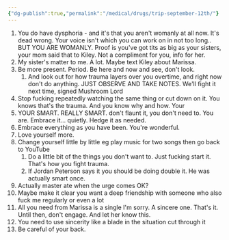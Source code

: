 ```yaml
---
{"dg-publish":true,"permalink":"/medical/drugs/trip-september-12th/"}
---
```





1. You do have dysphoria \- and it's that you aren't womanly at all now. It's dead wrong. Your voice isn't which you can work on in not too long.. BUT YOU ARE WOMANLY. Proof is you've got tits as big as your sisters, your mom said that to Kiley. Not a compliment for you, info for her.   
2. My sister's matter to me. A lot. Maybe text Kiley about Marissa.   
3. Be more present. Period. Be here and now and see, don't look.   
   1. And look out for how trauma layers over you overtime, and right now don't do anything. JUST OBSERVE AND TAKE NOTES. We'll fight it next time, signed Mushroom Lord  
4. Stop fucking repeatedly watching the same thing or cut down on it. You knows that's the trauma. And you know why and how. Your   
5. YOUR SMART. REALLY SMART. don't flaunt it, you don't need to. You are. Embrace it… quietly. Hedge it as needed.   
6. Embrace everything as you have been. You're wonderful.   
7. Love yourself more.   
8. Change yourself little by little eg play music for two songs then go back to YouTube   
   1. Do a little bit of the things you don't want to. Just fucking start it. That's how you fight trauma.   
   2. If Jordan Peterson says it you should be doing double it. He was actually smart once.   
9. Actually master ate when the urge comes OK?   
10. Maybe make it clear you want a deep friendship with someone who also fuck me regularly or even a lot  
11. All you need from Marissa is a single I'm sorry. A sincere one. That's it. Until then, don't engage. And let her know this.   
12. You  need to use sincerity like a blade in the situation  cut through it   
13. Be careful of your back. 

